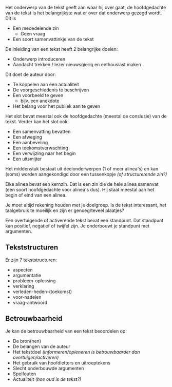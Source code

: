 Het onderwerp van de tekst geeft aan waar hij over gaat, de hoofdgedachte van de tekst is het belangrijkste wat er over dat onderwerp gezegd wordt. Dit is

- Een mededelende zin
	- Geen vraag
- Een soort samenvattinkje van de tekst

De inleiding van een tekst heeft 2 belangrijke doelen:
- Onderwerp introduceren
- Aandacht trekken / lezer nieuwsgierig en enthousiast maken

Dit doet de auteur door:
- Te koppelen aan een actualiteit
- De voorgeschiedenis te beschrijven
- Een voorbeeld te geven
	- bijv. een anekdote
- Het belang voor het publiek aan te geven

Het slot bevat meestal ook de hoofdgedachte (meestal de conslusie) van de tekst. Verder kan het slot ook:
- Een samenvatting bevatten
- Een afweging
- Een aanbeveling
- Een toekomstverwachting
- Een verwijzing naar het begin
- Een uitsmijter

Het middenstuk bestaat uit deelonderwerpen (1 of meer alinea's) en kan (soms) worden aangekondigd door een tussenkopje *(of structurerende zin?)*

Elke alinea bevat een kernzin. Dat is een zin die de hele alinea samenvat (een soort hoofdgedachte voor alinea's dus). Hij staat meestal aan het begin of eind van een alinea.

Je moet altijd rekening houden met je doelgroep. Is de tekst interessant, het taalgebruik te moeilijk en zijn er genoeg/teveel plaatjes?

Een overtuigende of activerende tekst bevat een standpunt. Dat standpunt kan positief, negatief of twijfel zijn. Je onderbouwt je standpunt met argumenten.

## Tekststructuren

Er zijn 7 tekststructuren:
- aspecten
- argumentatie
- probleem-oplossing
- verklaring
- verleden-heden-(toekomst)
- voor-nadelen
- vraag-antwoord

## Betrouwbaarheid

Je kan de betrouwbaarheid van een tekst beoordelen op:
- De bron(nen)
- De belangen van de auteur
- Het tekstdoel *(informeren/opieneren is betrouwbaarder dan overtuigen/activeren)*
- Het gebruik van hoofdletters en uitroeptekens
- Slecht onderbouwde argumenten
- Spelfouten
- Actualiteit *(hoe oud is de tekst?)*

